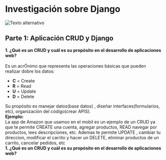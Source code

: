 #  **Investigación sobre Django**
![Texto alternativo](https://ws.apms.io/api/_files/NydJSQz2pxfUmD5yTEe2FR/download/)

##  **Parte 1: Aplicación CRUD y Django**
**1. ¿Qué es un CRUD  y cuál es su propósito en el desarrollo de aplicaciones web?** <br><br>
   Es un acrÓnimo que representa las operaciones básicas que pueden realizar dobre los datos:
   * **C** = Create 
   * **R** = Read
   * **U** = Update
   * **D** = Delete
      
   Su propósito es manejar datos(base datos) , diseñar interfaces(formularios, etc), organización
   del código(crear APIS).<br>
   **Ejemplo:**<br>
   La app de Amazon que usamso en el mobil es un ejemplo de un CRUD ya que te permite CREATE una 
   cuenta, agregar productos, READ  navegar por productos, lees descripciones, etc.
   Ademas te permite UPDATE , cambiar tu direccion, modificar el carrito y hacer un DELETE, 
   eliminar productos de un carrito, cancelar pedidos, etc <br> 
**1. ¿Qué es un CRUD  y cuál es su propósito en el desarrollo de aplicaciones web?** <br><br> 
   
   
   
